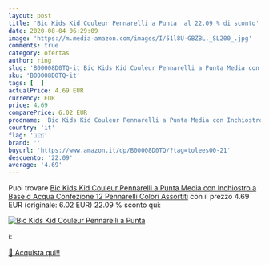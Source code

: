 ```yaml
---
layout: post
title: 'Bic Kids Kid Couleur Pennarelli a Punta  al 22.09 % di sconto'
date: 2020-08-04 06:29:09
image: 'https://m.media-amazon.com/images/I/51l8U-GBZBL._SL200_.jpg'
comments: true
category: ofertas
author: ring
slug: 'B00008D0TQ-it Bic Kids Kid Couleur Pennarelli a Punta Media con...'
sku: 'B00008D0TQ-it'
tags: [  ]
actualPrice: 4.69 EUR
currency: EUR
price: 4.69
comparePrice: 6.02 EUR
prodname: 'Bic Kids Kid Couleur Pennarelli a Punta Media con Inchiostro a Base d Acqua Confezione 12 Pennarelli Colori Assortiti'
country: 'it'
flag: '🇮🇹'
brand: ''
buyurl: 'https://www.amazon.it/dp/B00008D0TQ/?tag=tolees00-21'
descuento: '22.09'
average: '4.69'
---
```


Puoi trovare [Bic Kids Kid Couleur Pennarelli a Punta Media con Inchiostro a Base d Acqua Confezione 12 Pennarelli Colori Assortiti](https://www.amazon.it/dp/B00008D0TQ/?tag=tolees00-21) con il prezzo 4.69 EUR (originale: 6.02 EUR) 22.09 % sconto qui:

[![Bic Kids Kid Couleur Pennarelli a Punta ](https://m.media-amazon.com/images/I/51l8U-GBZBL._SL200_.jpg)](https://www.amazon.it/dp/B00008D0TQ/?tag=tolees00-21)

ℹ️:


[🛒 Acquista qui!!](https://www.amazon.it/dp/B00008D0TQ/?tag=tolees00-21)
